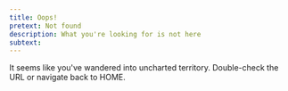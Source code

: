 ```yaml
---
title: Oops!
pretext: Not found
description: What you're looking for is not here
subtext:
---
```


It seems like you've wandered into uncharted territory. Double-check the URL or navigate back to <MdxButton href='/'>HOME</MdxButton>.
